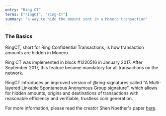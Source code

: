 ```yaml
---
entry: "Ring CT"
terms: ["ringCT", "ring-CT"]
summary: "a way to hide the amount sent in a Monero transaction"
---
```


### The Basics
RingCT, short for Ring Confidential Transactions, is how transaction amounts are hidden in Monero.

Ring CT was implemented in block #1220516 in January 2017.  After September 2017, this feature became mandatory for all transactions on the network.

RingCT introduces an improved version of @ring-signatures called "A Multi-layered Linkable Spontaneous Anonymous Group signature", which allows for hidden amounts, origins and destinations of transactions with reasonable efficiency and verifiable, trustless coin generation.

For more information, please read the creator Shen Noether's paper [here](https://eprint.iacr.org/2015/1098).

